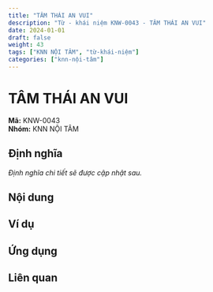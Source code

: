 ```yaml
---
title: "TÂM THÁI AN VUI"
description: "Từ - khái niệm KNW-0043 - TÂM THÁI AN VUI"
date: 2024-01-01
draft: false
weight: 43
tags: ["KNN NỘI TÂM", "từ-khái-niệm"]
categories: ["knn-nội-tâm"]
---
```


# TÂM THÁI AN VUI

**Mã:** KNW-0043  
**Nhóm:** KNN NỘI TÂM

## Định nghĩa

*Định nghĩa chi tiết sẽ được cập nhật sau.*

## Nội dung

<!-- Nội dung chi tiết sẽ được điền vào đây -->

## Ví dụ

<!-- Ví dụ minh họa -->

## Ứng dụng

<!-- Cách ứng dụng từ/khái niệm này trong thực tế -->

## Liên quan

<!-- Các từ/khái niệm liên quan khác -->
